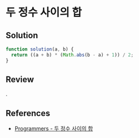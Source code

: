 # 두 정수 사이의 합

## Solution

```js
function solution(a, b) {
  return ((a + b) * (Math.abs(b - a) + 1)) / 2;
}
```

## Review

.

## References

- [Programmers - 두 정수 사이의 합](https://school.programmers.co.kr/learn/courses/30/lessons/12912)
